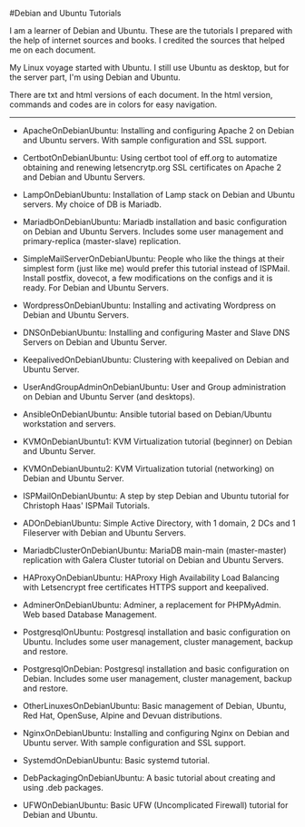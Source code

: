 #Debian and Ubuntu Tutorials

I am a learner of Debian and Ubuntu. These are the tutorials I prepared with the help of internet sources and books. I credited the sources that helped me on each document.

My Linux voyage started with Ubuntu. I still use Ubuntu as desktop, but for the server part, I'm using Debian and Ubuntu.

There are txt and html versions of each document. In the html version, commands and codes are in colors for easy navigation.


---

- ApacheOnDebianUbuntu: Installing and configuring Apache 2 on Debian and Ubuntu servers. With sample configuration and SSL support.

- CertbotOnDebianUbuntu: Using certbot tool of eff.org to automatize obtaining and renewing letsencrytp.org SSL certificates on Apache 2 and Debian and Ubuntu Servers.

- LampOnDebianUbuntu: Installation of Lamp stack on Debian and Ubuntu servers. My choice of DB is Mariadb.

- MariadbOnDebianUbuntu: Mariadb installation and basic configuration on Debian and Ubuntu Servers. Includes some user management and primary-replica (master-slave) replication.

- SimpleMailServerOnDebianUbuntu: People who like the things at their simplest form (just like me) would prefer this tutorial instead of ISPMail. Install postfix, dovecot, a few modifications on the configs and it is ready. For Debian and Ubuntu Servers.

- WordpressOnDebianUbuntu: Installing and activating Wordpress on Debian and Ubuntu Servers.

- DNSOnDebianUbuntu: Installing and configuring Master and Slave DNS Servers on Debian and Ubuntu Server.

- KeepalivedOnDebianUbuntu: Clustering with keepalived on Debian and Ubuntu Server.

- UserAndGroupAdminOnDebianUbuntu: User and Group administration on Debian and Ubuntu Server (and desktops).

- AnsibleOnDebianUbuntu: Ansible tutorial based on Debian/Ubuntu workstation and servers.

- KVMOnDebianUbuntu1: KVM Virtualization tutorial (beginner) on Debian and Ubuntu Server. 

- KVMOnDebianUbuntu2: KVM Virtualization tutorial (networking) on Debian and Ubuntu Server. 

- ISPMailOnDebianUbuntu: A step by step Debian and Ubuntu tutorial for Christoph Haas' ISPMail Tutorials.

- ADOnDebianUbuntu: Simple Active Directory, with 1 domain, 2 DCs and 1 Fileserver with Debian and Ubuntu Servers.

- MariadbClusterOnDebianUbuntu: MariaDB main-main (master-master) replication with Galera Cluster tutorial on Debian and Ubuntu Servers.

- HAProxyOnDebianUbuntu: HAProxy High Availability Load Balancing with Letsencrypt free certificates HTTPS support and keepalived.
 
- AdminerOnDebianUbuntu: Adminer, a replacement for PHPMyAdmin. Web based Database Management.

- PostgresqlOnUbuntu: Postgresql installation and basic configuration on Ubuntu. Includes some user management, cluster management, backup and restore.

- PostgresqlOnDebian: Postgresql installation and basic configuration on Debian. Includes some user management, cluster management, backup and restore.

- OtherLinuxesOnDebianUbuntu: Basic management of Debian, Ubuntu, Red Hat, OpenSuse, Alpine and Devuan distributions.

- NginxOnDebianUbuntu: Installing and configuring Nginx on Debian and Ubuntu server. With sample configuration and SSL support.

- SystemdOnDebianUbuntu: Basic systemd tutorial.

- DebPackagingOnDebianUbuntu: A basic tutorial about creating and using .deb packages.

- UFWOnDebianUbuntu: Basic UFW (Uncomplicated Firewall) tutorial for Debian and Ubuntu.
